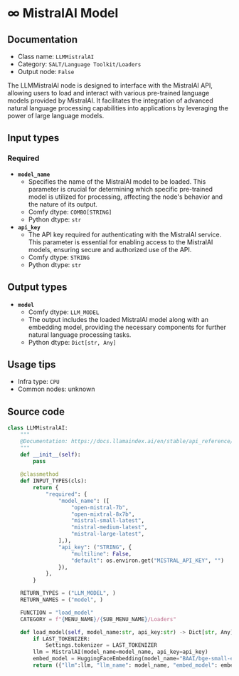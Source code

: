 # ∞ MistralAI Model
## Documentation
- Class name: `LLMMistralAI`
- Category: `SALT/Language Toolkit/Loaders`
- Output node: `False`

The LLMMistralAI node is designed to interface with the MistralAI API, allowing users to load and interact with various pre-trained language models provided by MistralAI. It facilitates the integration of advanced natural language processing capabilities into applications by leveraging the power of large language models.
## Input types
### Required
- **`model_name`**
    - Specifies the name of the MistralAI model to be loaded. This parameter is crucial for determining which specific pre-trained model is utilized for processing, affecting the node's behavior and the nature of its output.
    - Comfy dtype: `COMBO[STRING]`
    - Python dtype: `str`
- **`api_key`**
    - The API key required for authenticating with the MistralAI service. This parameter is essential for enabling access to the MistralAI models, ensuring secure and authorized use of the API.
    - Comfy dtype: `STRING`
    - Python dtype: `str`
## Output types
- **`model`**
    - Comfy dtype: `LLM_MODEL`
    - The output includes the loaded MistralAI model along with an embedding model, providing the necessary components for further natural language processing tasks.
    - Python dtype: `Dict[str, Any]`
## Usage tips
- Infra type: `CPU`
- Common nodes: unknown


## Source code
```python
class LLMMistralAI:
    """
    @Documentation: https://docs.llamaindex.ai/en/stable/api_reference/llms/mistralai/
    """
    def __init__(self):
        pass
    
    @classmethod
    def INPUT_TYPES(cls):
        return {
            "required": {
                "model_name": ([
                    "open-mistral-7b",
                    "open-mixtral-8x7b",
                    "mistral-small-latest",
                    "mistral-medium-latest",
                    "mistral-large-latest",
                ],),
                "api_key": ("STRING", {
                    "multiline": False, 
                    "default": os.environ.get("MISTRAL_API_KEY", "")
                }),
            },
        }

    RETURN_TYPES = ("LLM_MODEL", )
    RETURN_NAMES = ("model", )

    FUNCTION = "load_model"
    CATEGORY = f"{MENU_NAME}/{SUB_MENU_NAME}/Loaders"

    def load_model(self, model_name:str, api_key:str) -> Dict[str, Any]:
        if LAST_TOKENIZER:
            Settings.tokenizer = LAST_TOKENIZER
        llm = MistralAI(model_name=model_name, api_key=api_key)
        embed_model = HuggingFaceEmbedding(model_name="BAAI/bge-small-en-v1.5")
        return ({"llm":llm, "llm_name": model_name, "embed_model": embed_model, "embed_name": "bge-small-en-v1.5"},)

```
